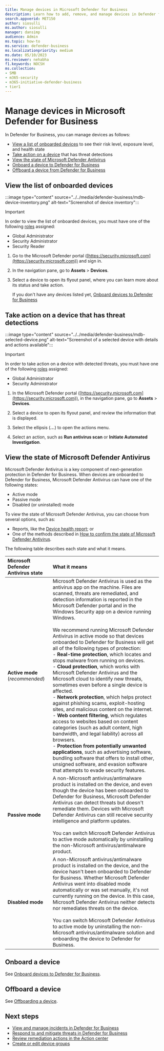 ```yaml
---
title: Manage devices in Microsoft Defender for Business
description: Learn how to add, remove, and manage devices in Defender for Business, endpoint protection for small and medium sized businesses.
search.appverid: MET150
author: siosulli
ms.author: siosulli
manager: dansimp 
audience: Admin
ms.topic: how-to
ms.service: defender-business
ms.localizationpriority: medium
ms.date: 05/10/2023
ms.reviewer: nehabha
f1.keywords: NOCSH 
ms.collection: 
- SMB
- m365-security
- m365-initiative-defender-business
- tier1
---
```


# Manage devices in Microsoft Defender for Business

In Defender for Business, you can manage devices as follows:

- [View a list of onboarded devices](#view-the-list-of-onboarded-devices) to see their risk level, exposure level, and health state
- [Take action on a device](#take-action-on-a-device-that-has-threat-detections) that has threat detections
- [View the state of Microsoft Defender Antivirus](#view-the-state-of-microsoft-defender-antivirus)
- [Onboard a device to Defender for Business](#onboard-a-device)  
- [Offboard a device from Defender for Business](#offboard-a-device)

## View the list of onboarded devices

:::image type="content" source="../../media/defender-business/mdb-device-inventory.png" alt-text="Screenshot of device inventory":::

> [!IMPORTANT]
> In order to view the list of onboarded devices, you must have one of the following [roles](mdb-roles-permissions.md) assigned: 
> 
> - Global Administrator
> - Security Administrator
> - Security Reader

1. Go to the Microsoft Defender portal ([https://security.microsoft.com](https://security.microsoft.com)) and sign in.

2. In the navigation pane, go to **Assets** > **Devices**.

3. Select a device to open its flyout panel, where you can learn more about its status and take action. 

   If you don't have any devices listed yet, [Onboard devices to Defender for Business](mdb-onboard-devices.md)

## Take action on a device that has threat detections

:::image type="content" source="../../media/defender-business/mdb-selected-device.png" alt-text="Screenshot of a selected device with details and actions available":::

> [!IMPORTANT]
> In order to take action on a device with detected threats, you must have one of the following [roles](mdb-roles-permissions.md) assigned: 
> 
> - Global Administrator
> - Security Administrator

1. In the Microsoft Defender portal ([https://security.microsoft.com](https://security.microsoft.com)), in the navigation pane, go to **Assets** > **Devices**. 

2. Select a device to open its flyout panel, and review the information that is displayed.

3. Select the ellipsis (**...**) to open the actions menu. 

4. Select an action, such as **Run antivirus scan** or **Initiate Automated Investigation**. 

## View the state of Microsoft Defender Antivirus

Microsoft Defender Antivirus is a key component of next-generation protection in Defender for Business. When devices are onboarded to Defender for Business, Microsoft Defender Antivirus can have one of the following states: 

- Active mode
- Passive mode
- Disabled (or uninstalled) mode

To view the state of Microsoft Defender Antivirus, you can choose from several options, such as:

- Reports, like the [Device health report](mdb-reports.md#device-health-report); or
- One of the methods described in [How to confirm the state of Microsoft Defender Antivirus](../defender-endpoint/microsoft-defender-antivirus-compatibility.md#how-to-confirm-the-state-of-microsoft-defender-antivirus).

The following table describes each state and what it means.

| Microsoft Defender Antivirus state | What it means |
|:---|:---|
| **Active mode** <br/>(*recommended*) | Microsoft Defender Antivirus is used as the antivirus app on the machine. Files are scanned, threats are remediated, and detection information is reported in the Microsoft Defender portal and in the Windows Security app on a device running Windows.<br/><br/>We recommend running Microsoft Defender Antivirus in active mode so that devices onboarded to Defender for Business will get all of the following types of protection:  <br/>- **Real-time protection**, which locates and stops malware from running on devices. <br/> - **Cloud protection**, which works with Microsoft Defender Antivirus and the Microsoft cloud to identify new threats, sometimes even before a single device is affected.<br/> - **Network protection**, which helps protect against phishing scams, exploit-hosting sites, and malicious content on the internet.<br/> - **Web content filtering**, which regulates access to websites based on content categories (such as adult content, high bandwidth, and legal liability) across all browsers.<br/> - **Protection from potentially unwanted applications**, such as advertising software, bundling software that offers to install other, unsigned software, and evasion software that attempts to evade security features.  |
| **Passive mode** | A non-Microsoft antivirus/antimalware product is installed on the device, and even though the device has been onboarded to Defender for Business, Microsoft Defender Antivirus can detect threats but doesn't remediate them. Devices with Microsoft Defender Antivirus can still receive security intelligence and platform updates. <br/><br/>You can switch Microsoft Defender Antivirus to active mode automatically by uninstalling the non-Microsoft antivirus/antimalware product. |
| **Disabled mode** | A non-Microsoft antivirus/antimalware product is installed on the device, and the device hasn't been onboarded to Defender for Business. Whether Microsoft Defender Antivirus went into disabled mode automatically or was set manually, it's not currently running on the device. In this case, Microsoft Defender Antivirus neither detects nor remediates threats on the device.<br/><br/>You can switch Microsoft Defender Antivirus to active mode by uninstalling the non-Microsoft antivirus/antimalware solution and onboarding the device to Defender for Business. |

## Onboard a device

See [Onboard devices to Defender for Business](mdb-onboard-devices.md).

## Offboard a device

See [Offboarding a device](mdb-offboard-devices.md).

## Next steps

- [View and manage incidents in Defender for Business](mdb-view-manage-incidents.md)
- [Respond to and mitigate threats in Defender for Business](mdb-respond-mitigate-threats.md)
- [Review remediation actions in the Action center](mdb-review-remediation-actions.md)
- [Create or edit device groups](mdb-create-edit-device-groups.md)

